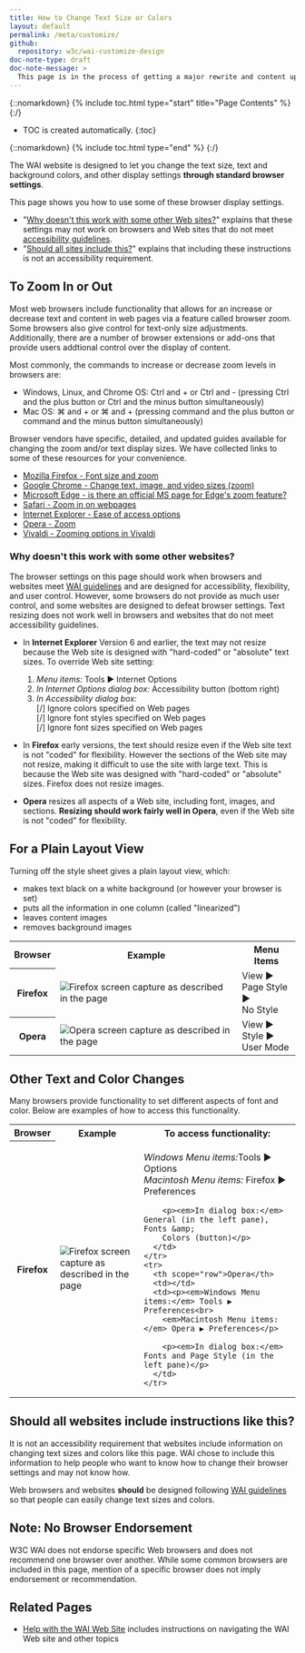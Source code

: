 ```yaml
---
title: How to Change Text Size or Colors
layout: default
permalink: /meta/customize/
github:
  repository: w3c/wai-customize-design
doc-note-type: draft
doc-note-message: >
  This page is in the process of getting a major rewrite and content update.
---
```

{::nomarkdown}
{% include toc.html type="start" title="Page Contents" %}
{:/}

-   TOC is created automatically.
{:toc}

{::nomarkdown}
{% include toc.html type="end" %}
{:/}

The WAI website is designed to let you change the text size, text and
background colors, and other display settings **through standard browser
settings**.

This page shows you how to use some of these browser display settings.

-   "[Why doesn't this work with some other Web sites?](#notworky)"
    explains that these settings may not work on browsers and Web sites
    that do not meet [accessibility guidelines](guid-tech).
-   "[Should all sites include this?](#alldoit)" explains that including
    these instructions is not an accessibility requirement.

## To Zoom In or Out

Most web browsers include functionality that allows for an increase or decrease text and content in web pages via a feature called browser zoom. Some browsers also give control for text-only size adjustments. Additionally, there are a number of browser extensions or add-ons that provide users addtional control over the display of content.

Most commonly, the commands to increase or decrease zoom levels in browsers are:

<ul>
  <li>Windows, Linux, and Chrome OS: Ctrl and + or Ctrl and - (pressing Ctrl and the plus button or Ctrl and the minus button simultaneously)</li>
  <li>Mac OS: ⌘ and + or ⌘ and + (pressing command and the plus button or command and the minus button simultaneously)</li>
</ul>

Browser vendors have specific, detailed, and updated guides available for changing the zoom and/or text display sizes. We have collected links to some of these resources for your convenience.

<ul>
  <li><a href="https://support.mozilla.org/en-US/kb/font-size-and-zoom-increase-size-of-web-pages">Mozilla Firefox - Font size and zoom</a></li>
  <li><a href="https://support.google.com/chrome/answer/96810?hl=en">Google Chrome - Change text, image, and video sizes (zoom)</a></li>
  <li><a href="#">Microsoft Edge - is there an official MS page for Edge's zoom feature?</a></li>
  <li><a href="https://support.apple.com/guide/safari/zoom-in-on-webpages-ibrw1068/mac">Safari - Zoom in on webpages</a></li>
  <li><a href="https://support.microsoft.com/en-us/help/17456/windows-internet-explorer-ease-of-access-options">Internet Explorer - Ease of access options</a></li>
 
  <li><a href="http://help.opera.com/FreeBSD/12.00/en/zoom.html">Opera - Zoom</a></li>
  <li><a href="https://help.vivaldi.com/article/zooming-options-in-vivaldi/">Vivaldi - Zooming options in Vivaldi</a></li>
</ul>

### Why doesn't this work with some other websites?

The browser settings on this page should work when browsers and websites
meet [WAI guidelines](guid-tech) and are designed for accessibility,
flexibility, and user control. However, some browsers do not provide as
much user control, and some websites are designed to defeat browser
settings. Text resizing does not work well in browsers and websites that
do not meet accessibility guidelines.

-   In **Internet Explorer** Version 6 and earlier, the text may not
    resize because the Web site is designed with "hard-coded" or
    "absolute" text sizes. To override Web site setting:
    1.  *Menu items:* Tools ▶ Internet Options
    2.  *In Internet Options dialog box:* Accessibility button (bottom
        right)
    3.  *In Accessibility dialog box:*<br>
        \[/\] Ignore colors specified on Web pages<br>
        \[/\] Ignore font styles specified on Web pages<br>
        \[/\] Ignore font sizes specified on Web pages

-   In **Firefox** early versions, the text should resize even if the
    Web site text is not "coded" for flexibility. However the sections
    of the Web site may not resize, making it difficult to use the site
    with large text. This is because the Web site was designed with
    "hard-coded" or "absolute" sizes. Firefox does not resize images.

-   **Opera** resizes all aspects of a Web site, including font, images,
    and sections. **Resizing should work fairly well in Opera**, even if
    the Web site is not "coded" for flexibility.

## For a Plain Layout View

Turning off the style sheet gives a plain layout view, which:

-   makes text black on a white background (or however your browser is
    set)
-   puts all the information in one column (called "linearized")
-   leaves content images
-   removes background images

<table summary="Instructions for changing text size in browser">
  <tbody>
    <tr>
      <th scope="col">Browser</th>
      <th scope="col">Example</th>
      <th scope="col">Menu Items</th>
    </tr>
    <tr>
      <th scope="row">Firefox</th>
      <td><img src="https://www.w3.org/WAI/about/plainlayout-firefox-mac.png" alt="Firefox screen capture as described in the page"></td>
      <td>View ▶<br>
        Page Style ▶<br>
        No Style</td>
    </tr>
    <tr>
      <th scope="row">Opera</th>
      <td><img src="https://www.w3.org/WAI/about/plainlayout-opera-mac.png" alt="Opera screen capture as described in the page"></td>
      <td>View ▶<br>
        Style ▶<br>
        User Mode</td>
    </tr>
  </tbody>
</table>

## Other Text and Color Changes

Many browsers provide functionality to set different aspects of font and
color. Below are examples of how to access this functionality.

<table summary="Instructions for changing text size in browser">
  <tbody>
    <tr>
      <th scope="col">Browser</th>
      <th scope="col">Example</th>
      <th scope="col">To access functionality:</th>
    </tr>
    <tr>
      <th scope="row">Firefox</th>
      <td><img src="https://www.w3.org/WAI/about/other-firefox-mac.png" alt="Firefox screen capture as described in the page"></td>
      <td><p><em>Windows Menu items:</em>Tools ▶ Options<br>
        <em>Macintosh Menu items:</em> Firefox ▶ Preferences</p>

        <p><em>In dialog box:</em> General (in the left pane), Fonts &amp;
        Colors (button)</p>
      </td>
    </tr>
    <tr>
      <th scope="row">Opera</th>
      <td></td>
      <td><p><em>Windows Menu items:</em> Tools ▶ Preferences<br>
        <em>Macintosh Menu items:</em> Opera ▶ Preferences</p>

        <p><em>In dialog box:</em> Fonts and Page Style (in the left pane)</p>
      </td>
    </tr>
  </tbody>
</table>

## Should all websites include instructions like this?

It is not an accessibility requirement that websites include information
on changing text sizes and colors like this page. WAI chose to include
this information to help people who want to know how to change their
browser settings and may not know how.

Web browsers and websites **should** be designed following [WAI
guidelines](guid-tech) so that people can easily change text sizes and
colors.

## Note: No Browser Endorsement

W3C WAI does not endorse specific Web browsers and does not recommend
one browser over another. While some common browsers are included in
this page, mention of a specific browser does not imply endorsement or
recommendation.

## Related Pages

-   [Help with the WAI Web Site](sitehelp) includes instructions on
    navigating the WAI Web site and other topics
